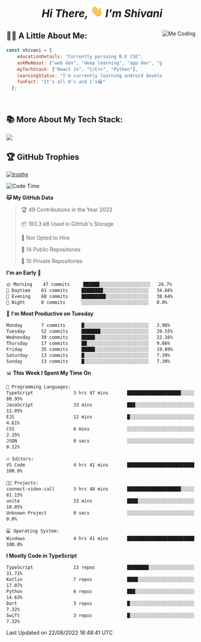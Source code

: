 # <p align="center">️ _Hi There, <img src="https://raw.githubusercontent.com/SanjayDevTech/SanjayDevTech/master/assets/wave.gif" alt="waving hand" width="33px"> I'm Shivani_</p>

<img align="right" alt="Me Coding" height="200" src="https://media.giphy.com/media/L1R1tvI9svkIWwpVYr/giphy.gif">

## 👩‍💻 **A Little About Me:**
```jsx
const shivani = {
    educationDetails: "Currently pursuing B.E CSE",
    askMeAbout: ["web dev", "deep learning", "app dev", "gardening"],
    myTechStack: ["React Js", "C/C++", "Python"],
    learningStatus: "I'm currently learning android development",
    funFact: "It’s all 0’s and 1’s😂"
  };
```

<br/>

## 📚 **More About My Tech Stack:**

   <img align="center" src="https://github-readme-stats.vercel.app/api/top-langs/?username=shivu-srk&layout=compact&theme=vue-dark"/>
   <br/>
   
## 🏆 GitHub Trophies

[![trophy](https://github-profile-trophy.vercel.app/?username=shivu-srk&theme=nord&column=7)](https://github.com/ryo-ma/github-profile-trophy)

<!--START_SECTION:waka-->
![Code Time](http://img.shields.io/badge/Code%20Time-255%20hrs%2040%20mins-blue)

**🐱 My GitHub Data** 

> 🏆 49 Contributions in the Year 2022
 > 
> 📦 193.3 kB Used in GitHub's Storage 
 > 
> 🚫 Not Opted to Hire
 > 
> 📜 14 Public Repositories 
 > 
> 🔑 10 Private Repositories  
 > 
**I'm an Early 🐤** 

```text
🌞 Morning    47 commits     ██████░░░░░░░░░░░░░░░░░░░   26.7% 
🌆 Daytime    61 commits     ████████░░░░░░░░░░░░░░░░░   34.66% 
🌃 Evening    68 commits     █████████░░░░░░░░░░░░░░░░   38.64% 
🌙 Night      0 commits      ░░░░░░░░░░░░░░░░░░░░░░░░░   0.0%

```
📅 **I'm Most Productive on Tuesday** 

```text
Monday       7 commits      █░░░░░░░░░░░░░░░░░░░░░░░░   3.98% 
Tuesday      52 commits     ███████░░░░░░░░░░░░░░░░░░   29.55% 
Wednesday    39 commits     █████░░░░░░░░░░░░░░░░░░░░   22.16% 
Thursday     17 commits     ██░░░░░░░░░░░░░░░░░░░░░░░   9.66% 
Friday       35 commits     █████░░░░░░░░░░░░░░░░░░░░   19.89% 
Saturday     13 commits     █░░░░░░░░░░░░░░░░░░░░░░░░   7.39% 
Sunday       13 commits     █░░░░░░░░░░░░░░░░░░░░░░░░   7.39%

```


📊 **This Week I Spent My Time On** 

```text
💬 Programming Languages: 
TypeScript               3 hrs 47 mins       ████████████████████░░░░░   80.95% 
JavaScript               33 mins             ███░░░░░░░░░░░░░░░░░░░░░░   12.05% 
EJS                      12 mins             █░░░░░░░░░░░░░░░░░░░░░░░░   4.61% 
CSS                      6 mins              ░░░░░░░░░░░░░░░░░░░░░░░░░   2.15% 
JSON                     0 secs              ░░░░░░░░░░░░░░░░░░░░░░░░░   0.12%

🔥 Editors: 
VS Code                  4 hrs 41 mins       █████████████████████████   100.0%

🐱‍💻 Projects: 
connect-video-call       3 hrs 48 mins       ████████████████████░░░░░   81.15% 
unite                    53 mins             ████░░░░░░░░░░░░░░░░░░░░░   18.85% 
Unknown Project          0 secs              ░░░░░░░░░░░░░░░░░░░░░░░░░   0.0%

💻 Operating System: 
Windows                  4 hrs 41 mins       █████████████████████████   100.0%

```

**I Mostly Code in TypeScript** 

```text
TypeScript               13 repos            ████████░░░░░░░░░░░░░░░░░   31.71% 
Kotlin                   7 repos             ████░░░░░░░░░░░░░░░░░░░░░   17.07% 
Python                   6 repos             ███░░░░░░░░░░░░░░░░░░░░░░   14.63% 
Dart                     3 repos             █░░░░░░░░░░░░░░░░░░░░░░░░   7.32% 
Swift                    3 repos             █░░░░░░░░░░░░░░░░░░░░░░░░   7.32%

```



 Last Updated on 22/08/2022 18:48:41 UTC
<!--END_SECTION:waka-->
